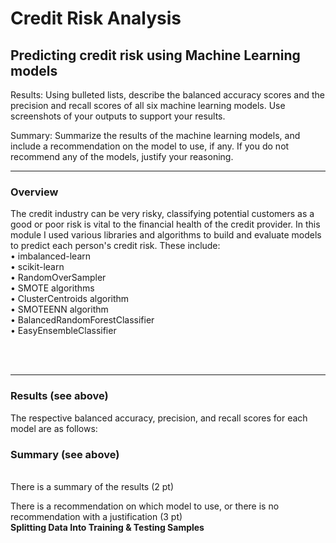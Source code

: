 # Credit Risk Analysis
Predicting credit risk using Machine Learning models
----

Results: Using bulleted lists, describe the balanced accuracy scores and the precision and recall scores of all six machine learning models. Use screenshots of your outputs to support your results.

Summary: Summarize the results of the machine learning models, and include a recommendation on the model to use, if any. If you do not recommend any of the models, justify your reasoning.
  
----
### Overview

The credit industry can be very risky, classifying potential customers as a good or poor risk is vital to the financial health of the credit provider. In this module I used various libraries and algorithms to build and evaluate models to predict each person's credit risk. These include:
<br>
• imbalanced-learn<BR>
• scikit-learn<BR>
• RandomOverSampler<BR>
• SMOTE algorithms<BR>
• ClusterCentroids algorithm<BR>
• SMOTEENN algorithm<BR>
• BalancedRandomForestClassifier<BR>
• EasyEnsembleClassifier<BR>

<BR><BR>
  
----  
### Results (see above)
The respective balanced accuracy, precision, and recall scores for each model are as follows: 
<br>
  
### Summary (see above)
<BR>
There is a summary of the results (2 pt)

There is a recommendation on which model to use, or there is no recommendation with a justification (3 pt)
<br>
  <strong>Splitting Data Into Training & Testing Samples</strong>
  <BR>
    
  
  
  
  
  
  
  
  
  
  
  
  
  
  
